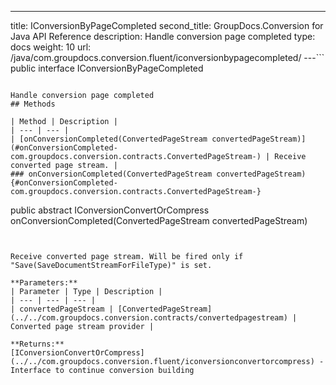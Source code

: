 ---
title: IConversionByPageCompleted
second_title: GroupDocs.Conversion for Java API Reference
description: Handle conversion page completed
type: docs
weight: 10
url: /java/com.groupdocs.conversion.fluent/iconversionbypagecompleted/
---```
public interface IConversionByPageCompleted
```

Handle conversion page completed
## Methods

| Method | Description |
| --- | --- |
| [onConversionCompleted(ConvertedPageStream convertedPageStream)](#onConversionCompleted-com.groupdocs.conversion.contracts.ConvertedPageStream-) | Receive converted page stream. |
### onConversionCompleted(ConvertedPageStream convertedPageStream) {#onConversionCompleted-com.groupdocs.conversion.contracts.ConvertedPageStream-}
```
public abstract IConversionConvertOrCompress onConversionCompleted(ConvertedPageStream convertedPageStream)
```


Receive converted page stream. Will be fired only if "Save(SaveDocumentStreamForFileType)" is set.

**Parameters:**
| Parameter | Type | Description |
| --- | --- | --- |
| convertedPageStream | [ConvertedPageStream](../../com.groupdocs.conversion.contracts/convertedpagestream) | Converted page stream provider |

**Returns:**
[IConversionConvertOrCompress](../../com.groupdocs.conversion.fluent/iconversionconvertorcompress) - Interface to continue conversion building
